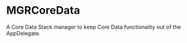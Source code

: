 MGRCoreData
===========

A Core Data Stack manager to keep Core Data functionality out of the AppDelegate.
